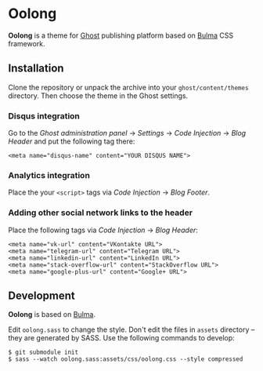 # Oolong

**Oolong** is a theme for [Ghost](https://ghost.org/) publishing platform based on [Bulma](http://bulma.io/) CSS framework.

## Installation

Clone the repository or unpack the archive into your `ghost/content/themes` directory. Then choose the theme in the Ghost settings.

### Disqus integration

Go to the *Ghost administration panel* → *Settings* → *Code Injection* → *Blog Header* and put the following tag there:

```
<meta name="disqus-name" content="YOUR DISQUS NAME">
```

### Analytics integration

Place the your `<script>` tags via *Code Injection* → *Blog Footer*.

### Adding other social network links to the header

Place the following tags via *Code Injection* → *Blog Header*:

```
<meta name="vk-url" content="VKontakte URL">
<meta name="telegram-url" content="Telegram URL">
<meta name="linkedin-url" content="LinkedIn URL">
<meta name="stack-overflow-url" content="StackOverflow URL">
<meta name="google-plus-url" content="Google+ URL">
```

## Development

**Oolong** is based on [Bulma](http://bulma.io/documentation/overview/start/).

Edit `oolong.sass` to change the style. Don't edit the files in `assets` directory – they are generated by SASS. Use the following commands to develop:
 
```
$ git submodule init
$ sass --watch oolong.sass:assets/css/oolong.css --style compressed
```

